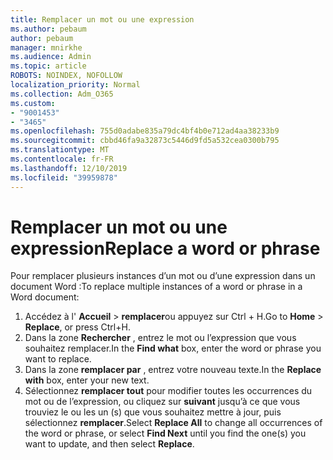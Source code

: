 ```yaml
---
title: Remplacer un mot ou une expression
ms.author: pebaum
author: pebaum
manager: mnirkhe
ms.audience: Admin
ms.topic: article
ROBOTS: NOINDEX, NOFOLLOW
localization_priority: Normal
ms.collection: Adm_O365
ms.custom:
- "9001453"
- "3465"
ms.openlocfilehash: 755d0adabe835a79dc4bf4b0e712ad4aa38233b9
ms.sourcegitcommit: cbbd46fa9a32873c5446d9fd5a532cea0300b795
ms.translationtype: MT
ms.contentlocale: fr-FR
ms.lasthandoff: 12/10/2019
ms.locfileid: "39959878"
---
```

# <a name="replace-a-word-or-phrase"></a><span data-ttu-id="7f3c6-102">Remplacer un mot ou une expression</span><span class="sxs-lookup"><span data-stu-id="7f3c6-102">Replace a word or phrase</span></span>

<span data-ttu-id="7f3c6-103">Pour remplacer plusieurs instances d’un mot ou d’une expression dans un document Word :</span><span class="sxs-lookup"><span data-stu-id="7f3c6-103">To replace multiple instances of a word or phrase in a Word document:</span></span>

1. <span data-ttu-id="7f3c6-104">Accédez à l' **Accueil** > **remplacer**ou appuyez sur Ctrl + H.</span><span class="sxs-lookup"><span data-stu-id="7f3c6-104">Go to **Home** > **Replace**, or press Ctrl+H.</span></span>
2. <span data-ttu-id="7f3c6-105">Dans la zone **Rechercher** , entrez le mot ou l’expression que vous souhaitez remplacer.</span><span class="sxs-lookup"><span data-stu-id="7f3c6-105">In the **Find what** box, enter the word or phrase you want to replace.</span></span> 
3. <span data-ttu-id="7f3c6-106">Dans la zone **remplacer par** , entrez votre nouveau texte.</span><span class="sxs-lookup"><span data-stu-id="7f3c6-106">In the **Replace with** box, enter your new text.</span></span>
3. <span data-ttu-id="7f3c6-107">Sélectionnez **remplacer tout** pour modifier toutes les occurrences du mot ou de l’expression, ou cliquez sur **suivant** jusqu’à ce que vous trouviez le ou les un (s) que vous souhaitez mettre à jour, puis sélectionnez **remplacer**.</span><span class="sxs-lookup"><span data-stu-id="7f3c6-107">Select **Replace All** to change all occurrences of the word or phrase, or select **Find Next** until you find the one(s) you want to update, and then select **Replace**.</span></span>